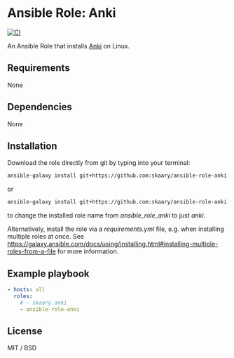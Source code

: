 # Ansible Role: Anki
[![CI](https://github.com/skaary/ansible-role-anki/actions/workflows/ci.yml/badge.svg?branch=main&event=push)](https://github.com/skaary/ansible-role-anki/actions?query=workflow%3Ci)

An Ansible Role that installs [Anki](https://apps.ankiweb.net/) on Linux.

## Requirements

None

## Dependencies

None

<!-- ## Example Playbook -->
## Installation

Download the role directly from git by typing into your terminal:

```bash
ansible-galaxy install git+https://github.com:skaary/ansible-role-anki.git
```
 <!-- ansible-galaxy install -p ./roles git+https://github.com:skaary/ansible-role-anki.git -->
or

```bash
ansible-galaxy install git+https://github.com:skaary/ansible-role-anki.git,,anki
```

to change the installed role name from _ansible_role_anki_ to just _anki_.

Alternatively, install the role via a _requirements.yml_ file, e.g. when installing multiple roles at once. See https://galaxy.ansible.com/docs/using/installing.html#installing-multiple-roles-from-a-file for more information.

## Example playbook

```yaml
- hosts: all
  roles:
    # - skaary.anki
    - ansible-role-anki
```

## License

MIT / BSD